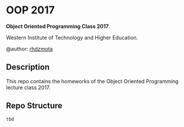 # OOP 2017

**Object Oriented Programming Class 2017**.

Western Institute of Technology and Higher Education.

@author: [rhdzmota](rhdzmota@mxquants.com)


## Description

This repo contains the homeworks of the Object Oriented Programming lecture class 2017.

## Repo Structure

```
tbd
```
